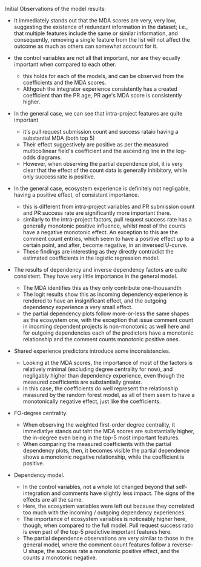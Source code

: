 


Initial Observations of the model results:
- It immediately stands out that the MDA scores are very, very low, suggesting the existence of redundant information in the dataset; i.e., that multiple features include the same or similar information, and consequently, removing a single feature from the list will not affect the outcome as much as others can somewhat account for it.

- the control variables are not all that important, nor are they equally important when compared to each other.
    - this holds for each of the models, and can be observed from the coefficients and the MDA scores.
    - Althgouh the integrator experience consistently has a created coefficient than the PR age, PR age's MDA score is consistently higher.

- In the general case, we can see that intra-project features are quite important
    - it's pull request submission count and success rataio having a substantial MDA (both top 5)
    - Their effect suggestively are positive as per the measured multicollinear field's coefficient and the ascending line in the log-odds diagrams.
    - However, when observing the partial dependence plot, it is very clear that the effect of the count data is generally inhibitory, while only success rate is positive.


- In the general case, ecosystem experience is definitely not negligable, having a positive effect, of consistant importance.
    - this is different from intra-project variables and PR submission count and PR success rate are significantly more important there.
    - similarly to the intra-project factors, pull request success rate has a generally monotonic positive influence, whilst most of the counts have a negative monotonic effect. An exception to this  are the comment count entries, which seem to have a positive effect up to a certain point, and after, become negative, in an inversed U-curve.
    - These findings are interesting as they directly contradict the estimated coefficients in the logistic regression model.

- The results of dependency and inverse dependency factors are quite consistent. They have very little importance in the general model.
    - The MDA identifies this as they only contribute one-thousandth
    - The logit results show this as incoming dependency experience is rendered to have an insignificant effect, and the outgoing dependency experience a very small effect.
    - the partial dependency plots follow more-or-less the same shapes as the ecosystem one, with the exception that issue comment count in incoming dependent projects is non-monotonic as well here and for outgoing dependencies each of the predictors have a monotonic relationship and the comment counts monotonic positive ones.

- Shared experience predictors introduce some inconsistencies.
    - Looking at the MDA scores, the importance of most of the factors is relatively minimal (excluding degree centrality for now), and negligably higher than dependency experience, even though the measured coefficients are substantially greater.
    - In this case, the coefficients do well represent the relationship measured by the random forest model, as all of them seem to have a monotonically negative effect, just like the coefficients.

- FO-degree centrality.
    - When observing the weighted first-order degree centrality, it immediatlye stands out taht the MDA scores are substantially higher, the in-degree even being in the top-5 most important features.
    - When comparing the measured coefficients with the partial dependency plots, then, it becomes visible the partial dependence shows a monotonic negative relationship, while the coefficient is positive.


- Dependency model.
    - In the control variables, not a whole lot changed beyond that self-integration and comments have slightly less impact. The signs of the effects are all the same.
    - Here, the ecosystem variables were left out because they correlated too much with the incoming / outgoing dependency experiences.
    - The importance of ecosystem variables is noticeably higher here, though, when compared to the full model. Pull request success ratio is even part of the top-5 predictive important features here.
    - The partial dependence observations are very similar to those in the general model, where the comment count features follow a reverse-U shape, the success rate a monotonic positive effect, and the counts a monotonic negative.